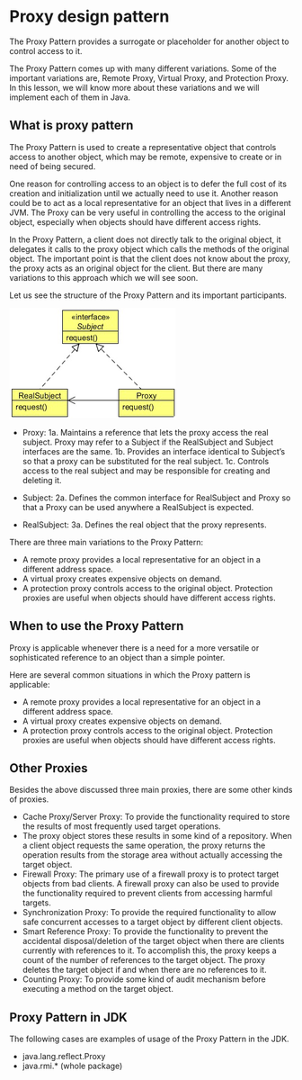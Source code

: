 # Proxy design pattern

The Proxy Pattern provides a surrogate or placeholder for another object to control access to it.

The Proxy Pattern comes up with many different variations. Some of the important variations are, Remote Proxy, 
Virtual Proxy, and Protection Proxy. In this lesson, we will know more about these variations and we will 
implement each of them in Java.


## What is proxy pattern

The Proxy Pattern is used to create a representative object that controls access to another object, which may be remote, expensive
to create or in need of being secured.

One reason for controlling access to an object is to defer the full cost of its creation and initialization until we actually need to
use it. Another reason could be to act as a local representative for an object that lives in a different JVM. The Proxy can be very
useful in controlling the access to the original object, especially when objects should have different access rights.

In the Proxy Pattern, a client does not directly talk to the original object, it delegates it calls to the proxy object which calls the
methods of the original object. The important point is that the client does not know about the proxy, the proxy acts as an original
object for the client. But there are many variations to this approach which we will see soon.

Let us see the structure of the Proxy Pattern and its important participants.

![UML Diagram](https://github.com/ani03sha/CSFundamentals/blob/master/DesignPatterns/Java/DesignPatterns/src/main/java/org/redquark/csfundamentals/designpatterns/structural/proxy/.ProblemStatement.MD_images/UML%20Diagram%20-%20Proxy.png)

- Proxy: 1a. Maintains a reference that lets the proxy access the real subject. Proxy may refer to a Subject if the 
RealSubject
and Subject interfaces are the same. 1b. Provides an interface identical to Subject’s so that a proxy can be substituted for the
real subject. 1c. Controls access to the real subject and may be responsible for creating and deleting it.

- Subject: 2a. Defines the common interface for RealSubject and Proxy so that a Proxy can be used anywhere a 
RealSubject is
expected.

- RealSubject: 3a. Defines the real object that the proxy represents.

There are three main variations to the Proxy Pattern:
- A remote proxy provides a local representative for an object in a different address space.
- A virtual proxy creates expensive objects on demand.
- A protection proxy controls access to the original object. Protection proxies are useful when objects should have 
different access rights.


## When to use the Proxy Pattern

Proxy is applicable whenever there is a need for a more versatile or sophisticated reference to an object than a simple pointer.

Here are several common situations in which the Proxy pattern is applicable:
- A remote proxy provides a local representative for an object in a different address space.
- A virtual proxy creates expensive objects on demand.
- A protection proxy controls access to the original object. Protection proxies are useful when objects should have 
different access rights.
   
   
## Other Proxies

Besides the above discussed three main proxies, there are some other kinds of proxies.
- Cache Proxy/Server Proxy: To provide the functionality required to store the results of most frequently used target
 operations.
- The proxy object stores these results in some kind of a repository. When a client object requests the same 
operation, the proxy returns the operation results from the storage area without actually accessing the target object.
- Firewall Proxy: The primary use of a firewall proxy is to protect target objects from bad clients. A firewall proxy 
can also be used to provide the functionality required to prevent clients from accessing harmful targets.
- Synchronization Proxy: To provide the required functionality to allow safe concurrent accesses to a target object 
by different client objects.
- Smart Reference Proxy: To provide the functionality to prevent the accidental disposal/deletion of the target 
object when there are clients currently with references to it. To accomplish this, the proxy keeps a count of the 
number of references to the target object. The proxy deletes the target object if and when there are no references to
 it.
- Counting Proxy: To provide some kind of audit mechanism before executing a method on the target object.


## Proxy Pattern in JDK

The following cases are examples of usage of the Proxy Pattern in the JDK.
- java.lang.reflect.Proxy
- java.rmi.* (whole package)
